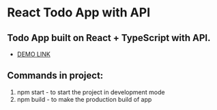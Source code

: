 # React Todo App with API

## Todo App built on React + TypeScript with API.
- [DEMO LINK](https://Dikey945.github.io/react-todo-app/)

## Commands in project:
1. npm start - to start the project in development mode
2. npm build - to make the production build of app
